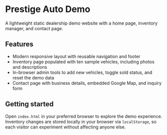 # Prestige Auto Demo

A lightweight static dealership demo website with a home page, inventory manager, and contact page.

## Features

- Modern responsive layout with reusable navigation and footer
- Inventory page populated with ten sample vehicles, including photos and descriptions
- In-browser admin tools to add new vehicles, toggle sold status, and reset the demo data
- Contact page with business details, embedded Google Map, and inquiry form

## Getting started

Open `index.html` in your preferred browser to explore the demo experience. Inventory changes are
stored locally in your browser via `localStorage`, so each visitor can experiment without affecting
anyone else.
